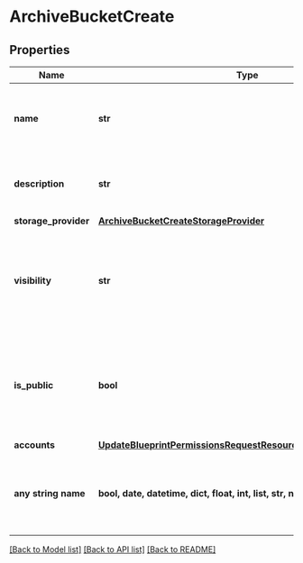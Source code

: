 # ArchiveBucketCreate


## Properties
Name | Type | Description | Notes
------------ | ------------- | ------------- | -------------
**name** | **str** | A name for the archive bucket. Must be globally unique. | [optional] 
**description** | **str** | A description for the archive bucket | [optional] 
**storage_provider** | [**ArchiveBucketCreateStorageProvider**](ArchiveBucketCreateStorageProvider.md) |  | [optional] 
**visibility** | **str** | Visibility - Set to public to allow all tenants | [optional]  if omitted the server will use the default value of "private"
**is_public** | **bool** | Public URL - Set to true to allow anonymous access | [optional]  if omitted the server will use the default value of False
**accounts** | [**UpdateBlueprintPermissionsRequestResourcePermissionSitesInner**](UpdateBlueprintPermissionsRequestResourcePermissionSitesInner.md) |  | [optional] 
**any string name** | **bool, date, datetime, dict, float, int, list, str, none_type** | any string name can be used but the value must be the correct type | [optional]

[[Back to Model list]](../README.md#documentation-for-models) [[Back to API list]](../README.md#documentation-for-api-endpoints) [[Back to README]](../README.md)



